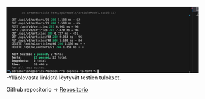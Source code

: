 ![KUVAKAAPPAUS](./images/testit.png)
-Ylläolevasta linkistä löytyvät testien tulokset.

Github repositorio -> [Repositorio](https://github.com/BerIdr/express-ts-teht)